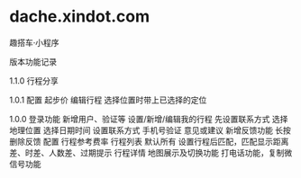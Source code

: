 # dache.xindot.com
趣搭车·小程序

版本功能记录

1.1.0
行程分享

1.0.1
配置
  起步价
编辑行程
  选择位置时带上已选择的定位

1.0.0
登录功能
  新增用户、验证等
设置/新增/编辑我的行程
  先设置联系方式
  选择地理位置
  选择日期时间
设置联系方式
  手机号验证
意见或建议
  新增反馈功能
  长按删除反馈
配置
  行程参考费率
行程列表
  默认所有
  设置行程后匹配，匹配显示距离差、时差、人数差、过期提示
行程详情
  地图展示及切换功能
  打电话功能，复制微信号功能